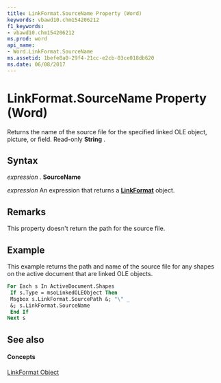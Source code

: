 ```yaml
---
title: LinkFormat.SourceName Property (Word)
keywords: vbawd10.chm154206212
f1_keywords:
- vbawd10.chm154206212
ms.prod: word
api_name:
- Word.LinkFormat.SourceName
ms.assetid: 1befe8a0-29f4-21cc-e2cb-03ce018db620
ms.date: 06/08/2017
---
```



# LinkFormat.SourceName Property (Word)

Returns the name of the source file for the specified linked OLE object, picture, or field. Read-only **String** .


## Syntax

 _expression_ . **SourceName**

 _expression_ An expression that returns a **[LinkFormat](linkformat-object-word.md)** object.


## Remarks

This property doesn't return the path for the source file.


## Example

This example returns the path and name of the source file for any shapes on the active document that are linked OLE objects.


```vb
For Each s In ActiveDocument.Shapes 
 If s.Type = msoLinkedOLEObject Then 
 Msgbox s.LinkFormat.SourcePath &; "\" _ 
 &; s.LinkFormat.SourceName 
 End If 
Next s
```


## See also


#### Concepts


[LinkFormat Object](linkformat-object-word.md)


